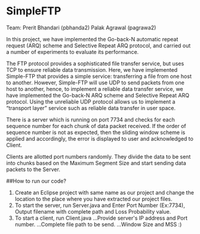 # SimpleFTP
Team: Prerit Bhandari (pbhanda2) Palak Agrawal (pagrawa2) 

In this project, we have implemented the Go-back-N automatic repeat request (ARQ) scheme and Selective Repeat ARQ protocol, and carried out a number of experiments to evaluate its performance.

The FTP protocol provides a sophisticated file transfer service, but uses TCP to ensure reliable data transmission.
Here, we have implemented Simple-FTP that provides a simple service: transferring a file from one host to another.
However, Simple-FTP will use UDP to send packets from one host to another, hence, to implement a reliable
data transfer service, we have implemented the Go-back-N ARQ scheme and Selective Repeat ARQ protocol. Using the unreliable UDP protocol allows us to implement
a “transport layer” service such as reliable data transfer in user space.

There is a server which is running on port 7734 and checks for each sequence number for each chunk of data packet received. If the order of sequence number is not as expected, then the sliding window scheme is applied and accordingly, the error is displayed to user and acknowledged to Client.

Clients are allotted port numbers randomly. They divide the data to be sent into chunks based on the Maximum Segment Size and start sending data packets to the Server.

##How to run our code?

1. Create an Eclipse project with same name as our project and change the location to the place where you have extracted our project files.
2. To start the server, run Server.java and Enter Port Number (Ex:7734), Output filename with complete path and Loss Probability value.
3. To start a client, run Client.java ...Provide server's IP address and Port number. ...Complete file path to be send. ...Window Size and MSS :)
